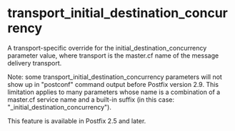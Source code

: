 # transport_initial_destination_concurrency 

 A transport-specific override for the initial_destination_concurrency
parameter value, where transport is the master.cf name of
the message delivery transport. 

 Note: some transport_initial_destination_concurrency
parameters will not show up in "postconf" command output before
Postfix version 2.9.  This limitation applies to many parameters
whose name is a combination of a master.cf service name and a
built-in suffix (in this case: "_initial_destination_concurrency").


 This feature is available in Postfix 2.5 and later. 


